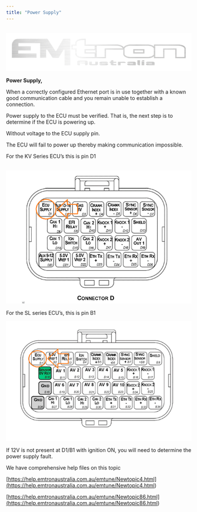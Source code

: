 ```yaml
---
title: "Power Supply"
---
```


**&nbsp;**&nbsp; &nbsp; &nbsp; &nbsp; &nbsp; &nbsp; &nbsp; &nbsp; &nbsp; &nbsp; &nbsp; &nbsp; &nbsp; &nbsp; &nbsp; &nbsp; &nbsp; &nbsp; &nbsp; &nbsp; &nbsp; ![Image](</img/NewItem976.png>)

**Power Supply,**

When a correctly configured Ethernet port is in use together with a known good communication cable and you remain unable to establish a connection.&nbsp;

Power supply to the ECU must be verified. That is, the next step is to determine if the ECU is powering up.&nbsp;

Without voltage to the ECU supply pin.

The ECU will fail to power up thereby making communication impossible.

For the KV Series ECU’s this is pin D1

&nbsp; ![Image](</img/NewItem975.png>)

For the SL series ECU’s, this is pin B1

![Image](</img/NewItem974.png>)

If 12V is not present at D1/B1 with ignition ON, you will need to determine the power supply fault.

We have comprehensive help files on this topic

[https://help.emtronaustralia.com.au/emtune/Newtopic4.html](<https://help.emtronaustralia.com.au/emtune/Newtopic4.html>)

[https://help.emtronaustralia.com.au/emtune/Newtopic86.html](<https://help.emtronaustralia.com.au/emtune/Newtopic86.html>)


